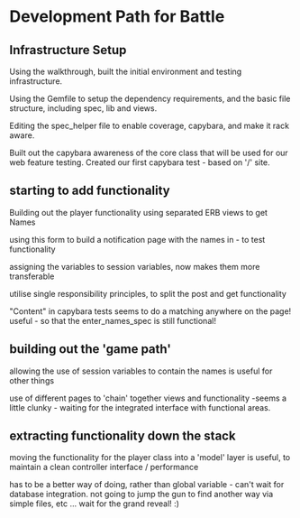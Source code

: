 # Development Path for Battle

## Infrastructure Setup
Using the walkthrough, built the initial environment and testing infrastructure.

Using the Gemfile to setup the dependency requirements, and the basic file
structure, including spec, lib and views.

Editing the spec_helper file to enable coverage, capybara, and make it rack aware.

Built out the capybara awareness of the core class that will be used for our web
feature testing. Created our first capybara test - based on '/' site.

## starting to add functionality
Building out the player functionality using separated ERB views to get Names

using this form to build a notification page with the names in - to test functionality

assigning the variables to session variables, now makes them more transferable

utilise single responsibility principles, to split the post and get functionality

"Content" in capybara tests seems to do a matching anywhere on the page! useful - so that the enter_names_spec is still functional!

## building out the 'game path'
allowing the use of session variables to contain the names is useful for other things

use of different pages to 'chain' together views and functionality -seems a little clunky - waiting for the integrated interface with functional areas.

## extracting functionality down the stack
moving the functionality for the player class into a 'model' layer is useful, to maintain a clean controller interface / performance

has to be a better way of doing, rather than global variable - can't wait for database integration. not going to jump the gun to find another way via simple files, etc ... wait for the grand reveal! :)
